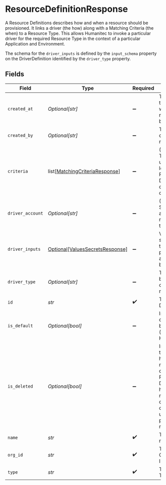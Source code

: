 # ResourceDefinitionResponse

A Resource Definitions describes how and when a resource should be provisioned. It links a driver (the how) along with a Matching Criteria (the when) to a Resource Type. This allows Humanitec to invoke a particular driver for the required Resource Type in the context of a particular Application and Environment.

The schema for the `driver_inputs` is defined by the `input_schema` property on the DriverDefinition identified by the `driver_type` property.


## Fields

| Field                                                                                                                                                       | Type                                                                                                                                                        | Required                                                                                                                                                    | Description                                                                                                                                                 | Example                                                                                                                                                     |
| ----------------------------------------------------------------------------------------------------------------------------------------------------------- | ----------------------------------------------------------------------------------------------------------------------------------------------------------- | ----------------------------------------------------------------------------------------------------------------------------------------------------------- | ----------------------------------------------------------------------------------------------------------------------------------------------------------- | ----------------------------------------------------------------------------------------------------------------------------------------------------------- |
| `created_at`                                                                                                                                                | *Optional[str]*                                                                                                                                             | :heavy_minus_sign:                                                                                                                                          | The timestamp of when this record has been created.                                                                                                         | 2020-06-22T09:37:23.523Z                                                                                                                                    |
| `created_by`                                                                                                                                                | *Optional[str]*                                                                                                                                             | :heavy_minus_sign:                                                                                                                                          | The user who created this record.                                                                                                                           |                                                                                                                                                             |
| `criteria`                                                                                                                                                  | list[[MatchingCriteriaResponse](../../models/shared/matchingcriteriaresponse.md)]                                                                           | :heavy_minus_sign:                                                                                                                                          | (Optional) The criteria to use when looking for a Resource Definition during the deployment.                                                                |                                                                                                                                                             |
| `driver_account`                                                                                                                                            | *Optional[str]*                                                                                                                                             | :heavy_minus_sign:                                                                                                                                          | (Optional) Security account required by the driver.                                                                                                         |                                                                                                                                                             |
| `driver_inputs`                                                                                                                                             | [Optional[ValuesSecretsResponse]](../../models/shared/valuessecretsresponse.md)                                                                             | :heavy_minus_sign:                                                                                                                                          | ValuesSecrets stores data that should be passed around split by sensitivity.                                                                                |                                                                                                                                                             |
| `driver_type`                                                                                                                                               | *Optional[str]*                                                                                                                                             | :heavy_minus_sign:                                                                                                                                          | The driver to be used to create the resource.                                                                                                               |                                                                                                                                                             |
| `id`                                                                                                                                                        | *str*                                                                                                                                                       | :heavy_check_mark:                                                                                                                                          | The Resource Definition ID.                                                                                                                                 |                                                                                                                                                             |
| `is_default`                                                                                                                                                | *Optional[bool]*                                                                                                                                            | :heavy_minus_sign:                                                                                                                                          | Indicates this definition is a built-in one (provided by Humanitec).                                                                                        |                                                                                                                                                             |
| `is_deleted`                                                                                                                                                | *Optional[bool]*                                                                                                                                            | :heavy_minus_sign:                                                                                                                                          | Indicates if this record has been marked for deletion. The Resource Definition that has been marked for deletion cannot be used to provision new resources. |                                                                                                                                                             |
| `name`                                                                                                                                                      | *str*                                                                                                                                                       | :heavy_check_mark:                                                                                                                                          | The display name.                                                                                                                                           |                                                                                                                                                             |
| `org_id`                                                                                                                                                    | *str*                                                                                                                                                       | :heavy_check_mark:                                                                                                                                          | The Organization ID.                                                                                                                                        |                                                                                                                                                             |
| `type`                                                                                                                                                      | *str*                                                                                                                                                       | :heavy_check_mark:                                                                                                                                          | The Resource Type.                                                                                                                                          |                                                                                                                                                             |